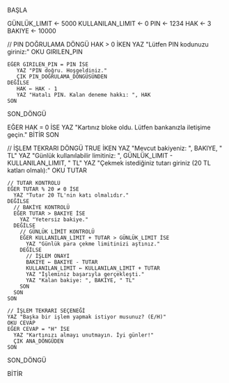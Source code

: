 BAŞLA

  GÜNLÜK_LIMIT ← 5000
  KULLANILAN_LIMIT ← 0
  PIN ← 1234
  HAK ← 3
  BAKIYE ← 10000

  // PIN DOĞRULAMA
  DÖNGÜ HAK > 0 İKEN
    YAZ "Lütfen PIN kodunuzu giriniz:"
    OKU GIRILEN_PIN

    EĞER GIRILEN_PIN = PIN İSE
       YAZ "PIN doğru. Hoşgeldiniz."
       ÇIK PIN_DOĞRULAMA_DÖNGÜSÜNDEN
    DEĞİLSE
       HAK ← HAK - 1
       YAZ "Hatalı PIN. Kalan deneme hakkı: ", HAK
    SON
  SON_DÖNGÜ

  EĞER HAK = 0 İSE
    YAZ "Kartınız bloke oldu. Lütfen bankanızla iletişime geçin."
    BİTİR
  SON

  // İŞLEM TEKRARI
  DÖNGÜ TRUE İKEN
    YAZ "Mevcut bakiyeniz: ", BAKIYE, " TL"
    YAZ "Günlük kullanılabilir limitiniz: ", GÜNLÜK_LIMIT - KULLANILAN_LIMIT, " TL"
    YAZ "Çekmek istediğiniz tutarı giriniz (20 TL katları olmalı):"
    OKU TUTAR

    // TUTAR KONTROLÜ
    EĞER TUTAR % 20 ≠ 0 İSE
      YAZ "Tutar 20 TL'nin katı olmalıdır."
    DEĞİLSE
      // BAKİYE KONTROLÜ
      EĞER TUTAR > BAKIYE İSE
        YAZ "Yetersiz bakiye."
      DEĞİLSE
        // GÜNLÜK LİMİT KONTROLÜ
        EĞER KULLANILAN_LIMIT + TUTAR > GÜNLÜK_LIMIT İSE
          YAZ "Günlük para çekme limitinizi aştınız."
        DEĞİLSE
          // İŞLEM ONAYI
          BAKIYE ← BAKIYE - TUTAR
          KULLANILAN_LIMIT ← KULLANILAN_LIMIT + TUTAR
          YAZ "İşleminiz başarıyla gerçekleşti."
          YAZ "Kalan bakiye: ", BAKIYE, " TL"
        SON
      SON
    SON

    // İŞLEM TEKRARI SEÇENEĞİ
    YAZ "Başka bir işlem yapmak istiyor musunuz? (E/H)"
    OKU CEVAP
    EĞER CEVAP = "H" İSE
      YAZ "Kartınızı almayı unutmayın. İyi günler!"
      ÇIK ANA_DÖNGÜDEN
    SON

  SON_DÖNGÜ

BİTİR
